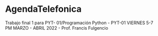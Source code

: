 # AgendaTelefonica
Trabajo final 1 para PYT- 01/Programación Python - PYT-01 VIERNES 5-7 PM MARZO - ABRIL 2022 - Prof. Francis Fulgencio
